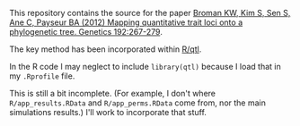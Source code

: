 
This repository contains the source for the paper
[Broman KW, Kim S, Sen S, Ane C, Payseur BA (2012) Mapping quantitative trait loci onto a phylogenetic tree. Genetics 192:267-279](http://www.ncbi.nlm.nih.gov/pubmed/22745229).

The key method has been incorporated within
[R/qtl](http://www.rqtl.org).

In the R code I may neglect to include `library(qtl)` because I load
that in my `.Rprofile` file.

This is still a bit incomplete.  (For example, I don't where
`R/app_results.RData` and `R/app_perms.RData` come from, nor the main
simulations results.)  I'll work to incorporate that stuff.
